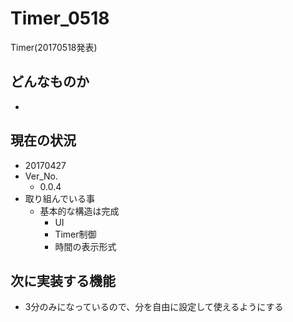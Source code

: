 # Timer_0518
Timer(20170518発表)

## どんなものか
- 

## 現在の状況
- 20170427
- Ver_No.
    - 0.0.4
- 取り組んでいる事
	- 基本的な構造は完成
		- UI
		- Timer制御
		- 時間の表示形式

## 次に実装する機能
- 3分のみになっているので、分を自由に設定して使えるようにする